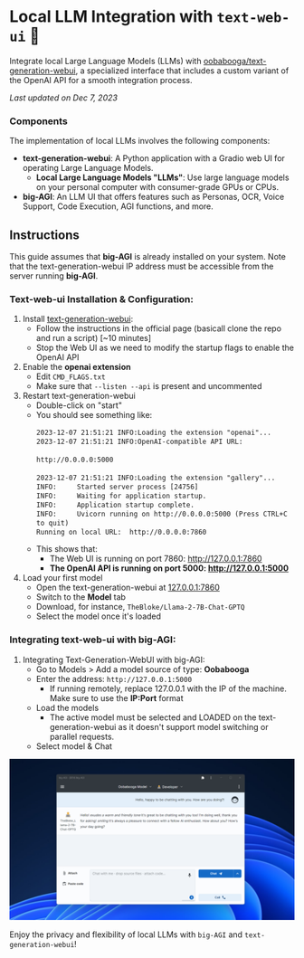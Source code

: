 # Local LLM Integration with `text-web-ui` :llama:

Integrate local Large Language Models (LLMs) with
[oobabooga/text-generation-webui](https://github.com/oobabooga/text-generation-webui),
a specialized interface that includes a custom variant of the OpenAI API for a smooth integration process.

_Last updated on Dec 7, 2023_

### Components

The implementation of local LLMs involves the following components:

* **text-generation-webui**: A Python application with a Gradio web UI for operating Large Language Models.
    * **Local Large Language Models "LLMs"**: Use large language models on your personal computer with consumer-grade GPUs or CPUs.
* **big-AGI**: An LLM UI that offers features such as Personas, OCR, Voice Support, Code Execution, AGI functions, and more.

## Instructions

This guide assumes that **big-AGI** is already installed on your system. Note that the text-generation-webui IP address must be accessible from the server running **big-AGI**.

### Text-web-ui Installation & Configuration:

1. Install [text-generation-webui](https://github.com/oobabooga/text-generation-webui#Installation):
    - Follow the instructions in the official page (basicall clone the repo and run a script) [~10 minutes]
    - Stop the Web UI as we need to modify the startup flags to enable the OpenAI API
2. Enable the **openai extension**
    - Edit `CMD_FLAGS.txt`
    - Make sure that `--listen --api` is present and uncommented 
3. Restart text-generation-webui
    - Double-click on "start"
    - You should see something like: 
      ```
      2023-12-07 21:51:21 INFO:Loading the extension "openai"...
      2023-12-07 21:51:21 INFO:OpenAI-compatible API URL:
      
      http://0.0.0.0:5000
      
      2023-12-07 21:51:21 INFO:Loading the extension "gallery"...
      INFO:     Started server process [24756]
      INFO:     Waiting for application startup.
      INFO:     Application startup complete.
      INFO:     Uvicorn running on http://0.0.0.0:5000 (Press CTRL+C to quit)
      Running on local URL:  http://0.0.0.0:7860
      ```
    - This shows that:
      - The Web UI is running on port 7860: http://127.0.0.1:7860
      - **The OpenAI API is running on port 5000: http://127.0.0.1:5000**
4. Load your first model
    - Open the text-generation-webui at [127.0.0.1:7860](http://127.0.0.1:7860/)
    - Switch to the **Model** tab
    - Download, for instance, `TheBloke/Llama-2-7B-Chat-GPTQ`
    - Select the model once it's loaded

### Integrating text-web-ui with big-AGI:
1. Integrating Text-Generation-WebUI with big-AGI:
    - Go to Models > Add a model source of type: **Oobabooga**
    - Enter the address: `http://127.0.0.1:5000`
        - If running remotely, replace 127.0.0.1 with the IP of the machine. Make sure to use the **IP:Port** format
    - Load the models
        - The active model must be selected and LOADED on the text-generation-webui as it doesn't support model switching or parallel requests.
    - Select model & Chat

![config-oobabooga-0.png](pixels/config-oobabooga-0.png)

Enjoy the privacy and flexibility of local LLMs with `big-AGI` and `text-generation-webui`!